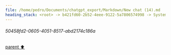 ```yaml
---
file: /home/pedro/Documents/chatgpt_export/Markdown/New chat (14).md
heading_stack: <root> -> b421fd60-2b52-4eee-9122-5a7806574998 -> System -> 0e0de881-5a7b-4301-9643-ccff084a4ddf -> System -> aaa24362-c889-42c5-afec-aae36a2536d8 -> User -> 5e125b51-4948-41c1-bdf3-93b510bdb1af -> Assistant -> Ideal API Design -> Helper Classes -> Class -> Decorator -> AnnotatedAttribute -> BaseClass -> CodeBlock -> Recursive Code Generation -> Handling Indentation -> Example Implementation -> aaa2b636-9271-4157-9924-1a308fab5317 -> User -> 3c3b81e1-8cd2-4341-91c2-7b030a68f9a1 -> Assistant -> Leveraging Dataclasses -> aaa2a536-29ee-411d-9f01-afe2796f7425 -> User -> ad160486-5d4d-45c6-83bb-efd81a90f8a0 -> Assistant -> Leveraging Dataclasses -> Concerns for a Robust Implementation -> Patterns and Techniques to Borrow -> aaa2ec09-e316-4cbb-b846-830f33c67f26 -> User -> a5788519-835a-45b5-b51d-528548cac670 -> Assistant -> 61aee1c3-e68d-40ae-809a-afc5d1724485 -> Tool -> 762c81fb-e886-4720-99d8-96aa98924ec0 -> Assistant -> a144d99e-52e8-4fbe-a36c-44d0f6b900d5 -> Assistant -> 65b27eb5-58f3-4b78-8ed6-c8c5a63ee58b -> Tool -> fd21876b-41e9-488e-a016-1196a389464a -> Assistant -> aaa2cc47-c3e4-41dd-b91f-9362a6cdc798 -> User -> adafa997-35c7-4e33-a059-887b09c0a065 -> Assistant -> 99c4ae27-09c1-4daf-a555-984d41627cd8 -> Tool -> 3f5c52b8-9cd5-4e33-a2db-aaaaa7ae66ae -> Assistant -> 7b3671ef-bbee-4ece-b946-3ea76b1c42ab -> Tool -> 41eb0b88-68d3-4f18-ac08-7dd7cbc0f8ab -> Assistant -> aaa242ae-a7de-4212-826a-5a06552dea7d -> User -> 6ad68595-4acf-4c55-b440-675b26d544ea -> Assistant -> 7279eb99-ce1f-44d2-b97d-13fb2be34713 -> Tool -> 9fdb06ab-a47d-4ed5-af6e-6ee6403e882f -> Assistant -> d237f1fe-6157-47cf-a72d-efc52f906d3e -> Tool -> 630afad1-5e04-457f-85b2-c57cacfed9b5 -> Assistant -> ecddbe34-eb76-4039-947f-146b22cd0e58 -> Tool -> d83574cc-b31e-46a2-b2f1-096f97e7a0d9 -> Assistant -> aaa223ad-09ad-4ce7-b1e3-af8f44c309e3 -> User -> 839ca330-0499-4806-9c1f-aed269f7f0eb -> Assistant -> 24d9917e-f952-44a7-9f8d-df39b92ab387 -> Tool -> 50458fd2-0605-4051-8517-abd2174c186a
---
```

###### 50458fd2-0605-4051-8517-abd2174c186a
[parent ⬆️](#24d9917e-f952-44a7-9f8d-df39b92ab387)
